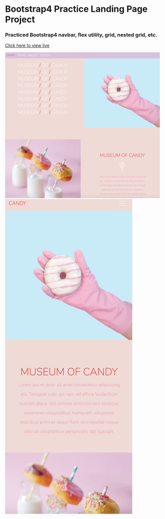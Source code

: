 # Bootstrap4 Practice Landing Page Project

### Practiced Bootstrap4 navbar, flex utility, grid, nested grid, etc.

[Click here to view live](https://hyhong-code.github.io/museum-of-candy/)

![preview1](previews/preview1.png)
![preview2](previews/preview2.png)
